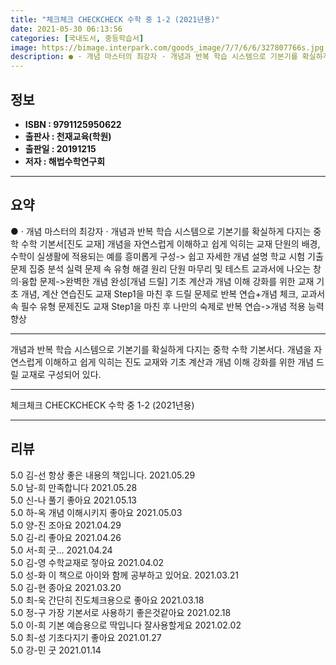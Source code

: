 ```yaml
---
title: "체크체크 CHECKCHECK 수학 중 1-2 (2021년용)"
date: 2021-05-30 06:13:56
categories: [국내도서, 중등학습서]
image: https://bimage.interpark.com/goods_image/7/7/6/6/327807766s.jpg
description: ● · 개념 마스터의 최강자 · 개념과 반복 학습 시스템으로 기본기를 확실하게 다지는 중학 수학 기본서[진도 교재] 개념을 자연스럽게 이해하고 쉽게 익히는 교재 단원의 배경, 수학이 실생활에 적용되는 예를 흥미롭게 구성-> 쉽고 자세한 개념 설명 학교 시험 기출문제 집중 분석 실력
---
```


## **정보**

- **ISBN : 9791125950622**
- **출판사 : 천재교육(학원)**
- **출판일 : 20191215**
- **저자 : 해법수학연구회**

------



## **요약**

●  · 개념 마스터의 최강자 · 개념과 반복 학습 시스템으로 기본기를 확실하게 다지는 중학 수학 기본서[진도 교재] 개념을 자연스럽게 이해하고 쉽게 익히는 교재  단원의 배경, 수학이 실생활에 적용되는 예를 흥미롭게 구성-> 쉽고 자세한 개념 설명 학교 시험 기출문제 집중 분석 실력 문제 속 유형 해결 원리 단원 마무리 및 테스트 교과서에 나오는 창의·융합 문제->완벽한 개념 완성[개념 드릴] 기초 계산과 개념 이해 강화를 위한 교재  기초 개념, 계산 연습진도 교재 Step1을 마친 후 드릴 문제로 반복 연습+개념 체크, 교과서 속 필수 유형 문제진도 교재 Step1을 마친 후 나만의 숙제로 반복 연습->개념 적용 능력 향상

------

개념과 반복 학습 시스템으로 기본기를 확실하게 다지는 중학 수학 기본서다. 개념을 자연스럽게 이해하고 쉽게 익히는 진도 교재와 기초 계산과 개념 이해 강화를 위한 개념 드릴 교재로 구성되어 있다.

------


체크체크 CHECKCHECK 수학 중 1-2 (2021년용) 

------


## **리뷰** 

5.0 김-선 항상 좋은 내용의 책입니다. 2021.05.29 <br/>5.0 남-희 만족합니다 2021.05.28 <br/>5.0 신-나 풀기 좋아요 2021.05.13 <br/>5.0 하-옥 개념 이해시키지 좋아요 2021.05.03 <br/>5.0 양-진 조아요 2021.04.29 <br/>5.0 김-리 좋아요 2021.04.26 <br/>5.0 서-희 굿...   2021.04.24 <br/>5.0 김-영 수학교재로 젛아요 2021.04.02 <br/>5.0 성-화 이 책으로 아이와 함께 공부하고 있어요. 2021.03.21 <br/>5.0 김-현 종아요 2021.03.20 <br/>5.0 최-욱 간단히 진도체크용으로 좋아요 2021.03.18 <br/>5.0 정-구 가장 기본서로 사용하기 좋은것같아요 2021.02.18 <br/>5.0 이-희 기본 예습용으로 딱입니다  잘사용할게요 2021.02.02 <br/>5.0 최-성 기초다지기 좋아요 2021.01.27 <br/>5.0 강-민 굿 2021.01.14 <br/>
